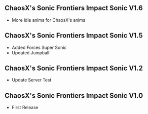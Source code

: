 ## ChaosX's Sonic Frontiers Impact Sonic V1.6
- More idle anims for ChaosX's anims

## ChaosX's Sonic Frontiers Impact Sonic V1.5
- Added Forces Super Sonic
- Updated Jumpball

## ChaosX's Sonic Frontiers Impact Sonic V1.2
- Update Server Test

## ChaosX's Sonic Frontiers Impact Sonic V1.0
- First Release
